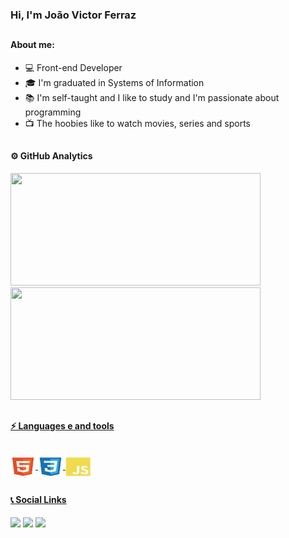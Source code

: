 ### Hi, I'm João Victor Ferraz

##

#### About me:

- 💻 Front-end Developer
- 🎓 I'm graduated in Systems of Information
- 📚 I'm self-taught and I like to study and I'm passionate about programming
- 📺 The hoobies like to watch movies, series and sports

##

#### ⚙ GitHub Analytics
<div>
 <a href="https://github.com/Ferraz25">
  <img height="180em" width="400px" src="https://github-readme-stats.vercel.app/api?username=Ferraz25&show_icons=true&theme=dark&include_all_commits=true&count_private=true"/>
  <img height="180em" width="400px" src="https://github-readme-stats.vercel.app/api/top-langs/?username=Ferraz25&layout=compact&langs_count=7&theme=dark"/>
</div>
 
 ##
 
 #### ⚡ Languages e and tools
 
 <div style="display: inline_block"><br>
  <img align="center" alt="Joao-HTML" height="30" width="40" src="https://raw.githubusercontent.com/devicons/devicon/master/icons/html5/html5-original.svg">
  <img align="center" alt="Joao-CSS" height="30" width="40" src="https://raw.githubusercontent.com/devicons/devicon/master/icons/css3/css3-original.svg">
  <img align="center" alt="Joao-Js" height="30" width="40" src="https://raw.githubusercontent.com/devicons/devicon/master/icons/javascript/javascript-plain.svg">
</div>

##
 
#### 📞 Social Links
 
  <a href="https://www.instagram.com/victorferraz54/" target="_blank"><img src="https://img.shields.io/badge/-Instagram-%23E4405F?style=for-the-badge&logo=instagram&logoColor=white" target="_blank"></a> 
  <a href = "mailto:victorferraz244@gmail.com"><img src="https://img.shields.io/badge/-Gmail-%23333?style=for-the-badge&logo=gmail&logoColor=white" target="_blank"></a>
  <a href="https://www.linkedin.com/in/jo%C3%A3o-victor-b4877a148/" target="_blank"><img src="https://img.shields.io/badge/-LinkedIn-%230077B5?style=for-the-badge&logo=linkedin&logoColor=white" target="_blank"></a> 
